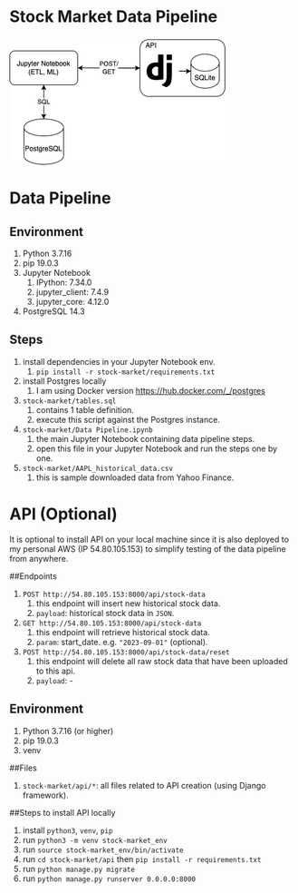 # Stock Market Data Pipeline

![image info](./stock-market.png)


# Data Pipeline
## Environment
1. Python 3.7.16
2. pip 19.0.3
3. Jupyter Notebook
   1. IPython: 7.34.0 
   2. jupyter_client: 7.4.9 
   3. jupyter_core: 4.12.0
4. PostgreSQL 14.3

## Steps
1. install dependencies in your Jupyter Notebook env.
   1. `pip install -r stock-market/requirements.txt`
2. install Postgres locally
   1. I am using Docker version https://hub.docker.com/_/postgres
3. `stock-market/tables.sql`
   1. contains 1 table definition.
   2. execute this script against the Postgres instance.
4. `stock-market/Data Pipeline.ipynb`
   1. the main Jupyter Notebook containing data pipeline steps.
   2. open this file in your Jupyter Notebook and run the steps one by one.
5. `stock-market/AAPL_historical_data.csv`
   1. this is sample downloaded data from Yahoo Finance.

# API (Optional)
It is optional to install API on your local machine 
since it is also deployed to my personal AWS (IP 54.80.105.153) to simplify 
testing of the data pipeline from anywhere.

##Endpoints
1. `POST http://54.80.105.153:8000/api/stock-data`
   1. this endpoint will insert new historical stock data.
   2. `payload`: historical stock data in `JSON`. 
2. `GET http://54.80.105.153:8000/api/stock-data`
   1. this endpoint will retrieve historical stock data.
   2. `param`: start_date. e.g. `"2023-09-01"` (optional).
3. `POST http://54.80.105.153:8000/api/stock-data/reset`
   1. this endpoint will delete all raw stock data that have been uploaded to this api.
   2. `payload`: -

## Environment
1. Python 3.7.16 (or higher)
2. pip 19.0.3
3. venv

##Files
1. `stock-market/api/*`:
   all files related to API creation (using Django framework).
   
##Steps to install API locally
   1. install `python3`, `venv`, `pip`
   2. run `python3 -m venv stock-market_env`
   3. run `source stock-market_env/bin/activate`
   4. run `cd stock-market/api` then `pip install -r requirements.txt`
   5. run `python manage.py migrate`
   6. run `python manage.py runserver 0.0.0.0:8000`
   